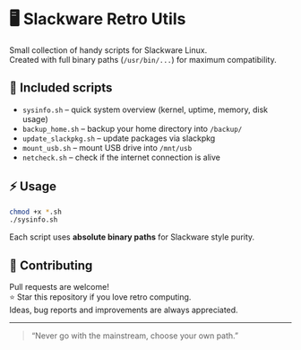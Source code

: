 # 🖥️ Slackware Retro Utils

Small collection of handy scripts for Slackware Linux.  
Created with full binary paths (`/usr/bin/...`) for maximum compatibility.  

## 🚀 Included scripts

- `sysinfo.sh` – quick system overview (kernel, uptime, memory, disk usage)
- `backup_home.sh` – backup your home directory into `/backup/`
- `update_slackpkg.sh` – update packages via slackpkg
- `mount_usb.sh` – mount USB drive into `/mnt/usb`
- `netcheck.sh` – check if the internet connection is alive

## ⚡ Usage

```bash
chmod +x *.sh
./sysinfo.sh
```

Each script uses **absolute binary paths** for Slackware style purity.

## 🤝 Contributing

Pull requests are welcome!  
⭐ Star this repository if you love retro computing.  
Ideas, bug reports and improvements are always appreciated.

---

> “Never go with the mainstream, choose your own path.”
